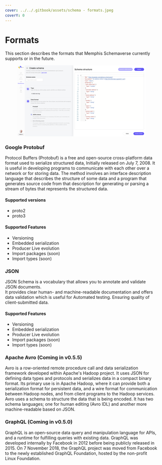 ```yaml
---
cover: ../../.gitbook/assets/schema - formats.jpeg
coverY: 0
---
```


# Formats

This section describes the formats that Memphis Schemaverse currently supports or in the future.

<figure><img src="../../.gitbook/assets/Screen Shot 2022-12-05 at 21.14.14.png" alt=""><figcaption></figcaption></figure>

### Google Protobuf

Protocol Buffers (Protobuf) is a free and open-source cross-platform data format used to serialize structured data, Initially released on July 7, 2008. It is useful in developing programs to communicate with each other over a network or for storing data. The method involves an interface description language that describes the structure of some data and a program that generates source code from that description for generating or parsing a stream of bytes that represents the structured data.

#### Supported versions

* proto2
* proto3

#### Supported Features

* Versioning
* Embedded serialization
* Producer Live evolution
* Import packages (soon)
* Import types (soon)

### JSON

JSON Schema is a vocabulary that allows you to annotate and validate JSON documents.\
It provides clear human- and machine-readable documentation and offers data validation which is useful for Automated testing. Ensuring quality of client-submitted data.

#### Supported Features

* Versioning
* Embedded serialization
* Producer Live evolution
* Import packages (soon)
* Import types (soon)

### Apache Avro (Coming in v0.5.5)

Avro is a row-oriented remote procedure call and data serialization framework developed within Apache's Hadoop project. It uses JSON for defining data types and protocols and serializes data in a compact binary format. Its primary use is in Apache Hadoop, where it can provide both a serialization format for persistent data, and a wire format for communication between Hadoop nodes, and from client programs to the Hadoop services. Avro uses a schema to structure the data that is being encoded. It has two schema languages; one for human editing (Avro IDL) and another more machine-readable based on JSON.

### GraphQL (Coming in v0.5.0)

GraphQL is an open-source data query and manipulation language for APIs, and a runtime for fulfilling queries with existing data. GraphQL was developed internally by Facebook in 2012 before being publicly released in 2015. On 7 November 2018, the GraphQL project was moved from Facebook to the newly established GraphQL Foundation, hosted by the non-profit Linux Foundation.

